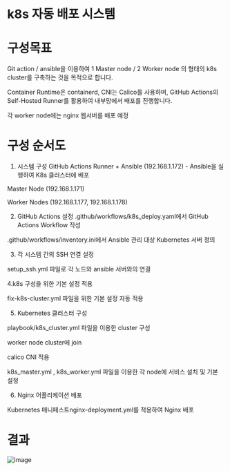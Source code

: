 # k8s 자동 배포 시스템

# 구성목표
Git action / ansible을 이용하여 1 Master node / 2 Worker node 의 형태의 k8s cluster를 구축하는 것을 목적으로 합니다.

Container Runtime은 containerd, CNI는 Calico를 사용하며, GitHub Actions의 Self-Hosted Runner를 활용하여 내부망에서 배포를 진행합니다.

각 worker node에는 nginx 웹서버를 배포 예정

# 구성 순서도

1. 시스템 구성
GitHub Actions Runner + Ansible (192.168.1.172) - Ansible을 실행하여 K8s 클러스터에 배포

Master Node (192.168.1.171)

Worker Nodes (192.168.1.177, 192.168.1.178)

2. GitHub Actions 설정
.github/workflows/k8s_deploy.yaml에서 GitHub Actions Workflow 작성

.github/workflows/inventory.ini에서 Ansible 관리 대상 Kubernetes 서버 정의

3. 각 시스템 간의 SSH 연결 설정
   
setup_ssh.yml 파일로 각 노드와 ansible 서버와의 연결

4.k8s 구성을 위한 기본 설정 적용

fix-k8s-cluster.yml 파일을 위한 기본 설정 자동 적용 

5. Kubernetes 클러스터 구성
 
playbook/k8s_cluster.yml 파일을 이용한 cluster 구성

worker node cluster에 join

calico CNI 적용

k8s_master.yml , k8s_worker.yml 파일을 이용한 각 node에 서비스 설치 및 기본 설정

6. Nginx 어플리케이션 배포

Kubernetes 매니페스트nginx-deployment.yml를 적용하여 Nginx 배포

# 결과 

![image](https://github.com/user-attachments/assets/f6a1d89c-43e5-432d-9f9c-006b30e2c466)
